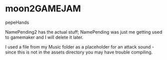 # moon2GAMEJAM
pepeHands

NamePending2 has the actual stuff; NamePending was just me getting used to gamemaker and I will delete it later.

I used a file from my Music folder as a placeholder for an attack sound - since this is not in the assets directory you may have trouble compiling.